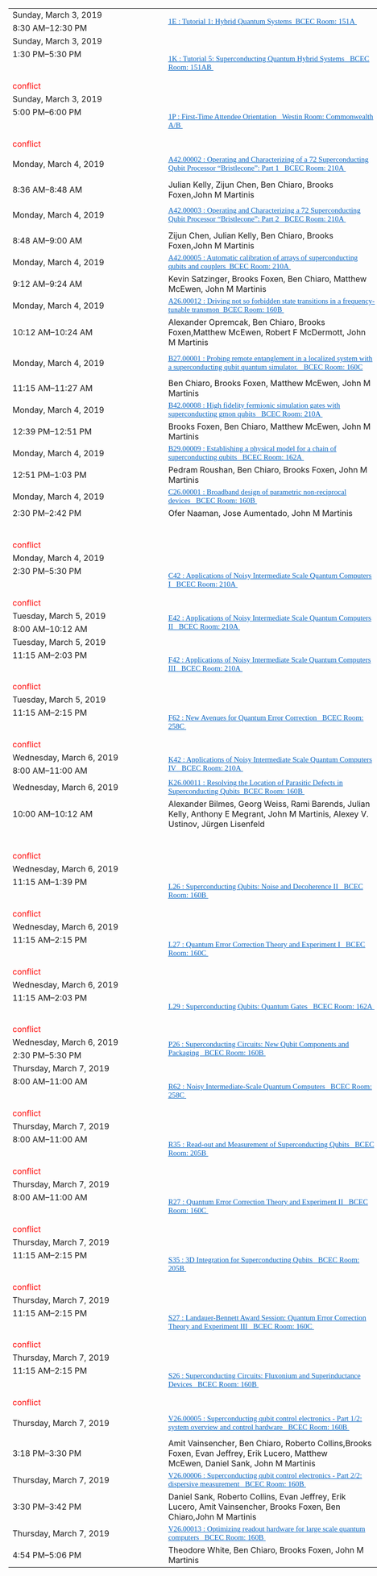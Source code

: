 <!-- 
a=document.querySelectorAll('input')
Array.from(a).forEach(v=>{
    v.parentElement.removeChild(v)
})
b=document.querySelectorAll('a')
Array.from(b).forEach(v=>{
    url=v.getAttribute('href')
    v.setAttribute('href','http://meetings.aps.org'+url)
})
c=document.querySelectorAll('img')
Array.from(c).forEach(v=>{
    pv=v.parentElement
    pv.removeChild(v)
    p=document.createElement('p')
    p.innerHTML='<span style="color:red">conflict</span>'
    pv.appendChild(p)
})
 -->

<table border="0" cellpadding="0" cellspacing="0" width="737" style="border-collapse: 
 collapse;table-layout:fixed;width:552pt">
 <colgroup><col width="308" style="mso-width-source:userset;width:231pt">
 <col width="429" style="mso-width-source:userset;width:321pt">
 </colgroup><tbody><tr height="20" style="mso-height-source:userset;height:15.6pt" id="r0">
<td height="20" class="x23" width="308" style="height:15.6pt;width:231pt;">Sunday, March 3, 2019</td>
<td rowspan="2" height="41" class="x36" width="429" style="height:31.2pt;width:321.75pt;"><a href="http://meetings.aps.org/Meeting/MAR19/Session/1E" target="_parent"><span style="font-size:11pt;color:#0563C1;font-weight:400;text-decoration: underline;text-line-through:none;text-underline-style:single;font-family:&quot;等线&quot;;"><font class="font4">1E : Tutorial 1: Hybrid Quantum Systems</font><font class="font4">&nbsp;&nbsp;BCEC Room: 151A&nbsp;</font></span></a></td>
 </tr>
 <tr height="20" style="mso-height-source:userset;height:15.6pt" id="r1">
<td height="20" class="x23" style="height:15.6pt;">8:30&nbsp;AM–12:30&nbsp;PM</td>
 </tr>
 <tr height="20" style="mso-height-source:userset;height:15.6pt" id="r2">
<td height="20" class="x25" style="height:15.6pt;">Sunday, March 3, 2019</td>
<td rowspan="5" height="99" class="x35" style="height:74.4pt;overflow:hidden;"><a href="http://meetings.aps.org/Meeting/MAR19/Session/1K" target="_parent"><span style="font-size:11pt;color:#0563C1;font-weight:400;text-decoration: underline;text-line-through:none;text-underline-style:single;font-family:&quot;等线&quot;;"><font class="font4">1K : Tutorial 5: Superconducting Quantum Hybrid Systems&nbsp;</font><font class="font4">&nbsp;&nbsp;BCEC Room: 151AB&nbsp;</font></span></a></td>
 </tr>
 <tr height="20" style="mso-height-source:userset;height:15.6pt" id="r3">
<td height="20" class="x25" style="height:15.6pt;">1:30&nbsp;PM–5:30&nbsp;PM</td>
 </tr>
 <tr height="18" style="mso-height-source:userset;height:13.8pt" id="r4">
<td height="18" class="x24" style="height:13.8pt;"></td>
 </tr>
 <tr height="18" style="mso-height-source:userset;height:13.8pt" id="r5">
<td height="18" class="x24" style="height:13.8pt;"></td>
 </tr>
 <tr height="20" style="mso-height-source:userset;height:15.6pt" id="r6">
<td height="20" class="x30" style="height:15.6pt;"><span style="color:red">conflict</span></td>
 </tr>
 <tr height="20" style="mso-height-source:userset;height:15.6pt" id="r7">
<td height="20" class="x23" style="height:15.6pt;">Sunday, March 3, 2019</td>
<td rowspan="5" height="99" class="x36" style="height:74.4pt;overflow:hidden;"><a href="http://meetings.aps.org/Meeting/MAR19/Session/1P" target="_parent"><span style="font-size:11pt;color:#0563C1;font-weight:400;text-decoration: underline;text-line-through:none;text-underline-style:single;font-family:&quot;等线&quot;;"><font class="font4">1P : First-Time Attendee Orientation&nbsp;</font><font class="font4">&nbsp;&nbsp;Westin Room: Commonwealth A/B&nbsp;</font></span></a></td>
 </tr>
 <tr height="20" style="mso-height-source:userset;height:15.6pt" id="r8">
<td height="20" class="x23" style="height:15.6pt;">5:00&nbsp;PM–6:00&nbsp;PM</td>
 </tr>
 <tr height="18" style="mso-height-source:userset;height:13.8pt" id="r9">
<td height="18" class="x22" style="height:13.8pt;"></td>
 </tr>
 <tr height="18" style="mso-height-source:userset;height:13.8pt" id="r10">
<td height="18" class="x22" style="height:13.8pt;"></td>
 </tr>
 <tr height="20" style="mso-height-source:userset;height:15.6pt" id="r11">
<td height="20" class="x31" style="height:15.6pt;"><span style="color:red">conflict</span></td>
 </tr>
 <tr height="55" style="mso-height-source:userset;height:41.4pt" id="r12">
<td height="55" class="x25" style="height:41.4pt;">Monday, March 4, 2019</td>
<td class="x29" style="overflow:hidden;"><a href="http://meetings.aps.org/Meeting/MAR19/Session/A42.2" target="_parent"><span style="font-size:11pt;color:#0563C1;font-weight:400;text-decoration: underline;text-line-through:none;text-underline-style:single;font-family:&quot;等线&quot;;"><font class="font4">A42.00002 : Operating and Characterizing of a 72 Superconducting Qubit Processor “Bristlecone”: Part 1&nbsp;</font><font class="font4">&nbsp;&nbsp;BCEC Room: 210A&nbsp;</font></span></a></td>
 </tr>
 <tr height="20" style="mso-height-source:userset;height:15.6pt" id="r13">
<td height="20" class="x25" style="height:15.6pt;">8:36&nbsp;AM–8:48&nbsp;AM</td>
<td class="x26"><font class="font3">Julian Kelly</font><font class="font2">,&nbsp;</font><font class="font3">Zijun Chen</font><font class="font2">,&nbsp;</font><font class="font3">Ben Chiaro</font><font class="font2">,&nbsp;</font><font class="font3">Brooks Foxen</font><font class="font2">,</font><font class="font3">John M Martinis</font></td>
 </tr>
 <tr height="55" style="mso-height-source:userset;height:41.4pt" id="r14">
<td height="55" class="x23" style="height:41.4pt;">Monday, March 4, 2019</td>
<td class="x28" style="overflow:hidden;"><a href="http://meetings.aps.org/Meeting/MAR19/Session/A42.3" target="_parent"><span style="font-size:11pt;color:#0563C1;font-weight:400;text-decoration: underline;text-line-through:none;text-underline-style:single;font-family:&quot;等线&quot;;"><font class="font4">A42.00003 : Operating and Characterizing a 72 Superconducting Qubit Processor “Bristlecone”: Part 2&nbsp;</font><font class="font4">&nbsp;&nbsp;BCEC Room: 210A&nbsp;</font></span></a></td>
 </tr>
 <tr height="20" style="mso-height-source:userset;height:15.6pt" id="r15">
<td height="20" class="x23" style="height:15.6pt;">8:48&nbsp;AM–9:00&nbsp;AM</td>
<td class="x27"><font class="font3">Zijun Chen</font><font class="font2">,&nbsp;</font><font class="font3">Julian Kelly</font><font class="font2">,&nbsp;</font><font class="font3">Ben Chiaro</font><font class="font2">,&nbsp;</font><font class="font3">Brooks Foxen</font><font class="font2">,</font><font class="font3">John M Martinis</font></td>
 </tr>
 <tr height="36" style="mso-height-source:userset;height:27.6pt" id="r16">
<td height="36" class="x25" style="height:27.6pt;">Monday, March 4, 2019</td>
<td class="x29" style="overflow:hidden;"><a href="http://meetings.aps.org/Meeting/MAR19/Session/A42.5" target="_parent"><span style="font-size:11pt;color:#0563C1;font-weight:400;text-decoration: underline;text-line-through:none;text-underline-style:single;font-family:&quot;等线&quot;;"><font class="font4">A42.00005 : Automatic calibration of arrays of superconducting qubits and couplers</font><font class="font4">&nbsp;&nbsp;BCEC Room: 210A&nbsp;</font></span></a></td>
 </tr>
 <tr height="38" style="mso-height-source:userset;height:28.8pt" id="r17">
<td height="38" class="x25" style="height:28.8pt;">9:12&nbsp;AM–9:24&nbsp;AM</td>
<td class="x26"><font class="font3">Kevin Satzinger</font><font class="font2">,&nbsp;</font><font class="font3">Brooks Foxen</font><font class="font2">,&nbsp;</font><font class="font3">Ben Chiaro</font><font class="font2">,&nbsp;</font><font class="font3">Matthew McEwen</font><font class="font2">,&nbsp;</font><font class="font3">John M Martinis</font></td>
 </tr>
 <tr height="36" style="mso-height-source:userset;height:27.6pt" id="r18">
<td height="36" class="x23" style="height:27.6pt;">Monday, March 4, 2019</td>
<td class="x28" style="overflow:hidden;"><a href="http://meetings.aps.org/Meeting/MAR19/Session/A26.12" target="_parent"><span style="font-size:11pt;color:#0563C1;font-weight:400;text-decoration: underline;text-line-through:none;text-underline-style:single;font-family:&quot;等线&quot;;"><font class="font4">A26.00012 : Driving not so forbidden state transitions in a frequency-tunable transmon</font><font class="font4">&nbsp;&nbsp;BCEC Room: 160B&nbsp;</font></span></a></td>
 </tr>
 <tr height="41" style="mso-height-source:userset;height:31.2pt" id="r19">
<td height="41" class="x23" style="height:31.2pt;">10:12&nbsp;AM–10:24&nbsp;AM</td>
<td class="x27" style="overflow:hidden;"><font class="font3">Alexander Opremcak</font><font class="font2">,&nbsp;</font><font class="font3">Ben Chiaro</font><font class="font2">,&nbsp;</font><font class="font3">Brooks Foxen</font><font class="font2">,</font><font class="font3">Matthew McEwen</font><font class="font2">,&nbsp;</font><font class="font3">Robert F McDermott</font><font class="font2">,&nbsp;</font><font class="font3">John M Martinis</font></td>
 </tr>
 <tr height="55" style="mso-height-source:userset;height:41.4pt" id="r20">
<td height="55" class="x25" style="height:41.4pt;">Monday, March 4, 2019</td>
<td class="x29" style="overflow:hidden;"><a href="http://meetings.aps.org/Meeting/MAR19/Session/B27.1" target="_parent"><span style="font-size:11pt;color:#0563C1;font-weight:400;text-decoration: underline;text-line-through:none;text-underline-style:single;font-family:&quot;等线&quot;;"><font class="font4">B27.00001 : Probing remote entanglement in a localized system with a superconducting qubit quantum simulator.&nbsp;</font><font class="font4">&nbsp;&nbsp;BCEC Room: 160C</font></span></a></td>
 </tr>
 <tr height="20" style="mso-height-source:userset;height:15.6pt" id="r21">
<td height="20" class="x25" style="height:15.6pt;">11:15&nbsp;AM–11:27&nbsp;AM</td>
<td class="x26"><font class="font3">Ben Chiaro</font><font class="font2">,&nbsp;</font><font class="font3">Brooks Foxen</font><font class="font2">,&nbsp;</font><font class="font3">Matthew McEwen</font><font class="font2">,&nbsp;</font><font class="font3">John M Martinis</font></td>
 </tr>
 <tr height="36" style="mso-height-source:userset;height:27.6pt" id="r22">
<td height="36" class="x23" style="height:27.6pt;">Monday, March 4, 2019</td>
<td class="x28" style="overflow:hidden;"><a href="http://meetings.aps.org/Meeting/MAR19/Session/B42.8" target="_parent"><span style="font-size:11pt;color:#0563C1;font-weight:400;text-decoration: underline;text-line-through:none;text-underline-style:single;font-family:&quot;等线&quot;;"><font class="font4">B42.00008 : High fidelity fermionic simulation gates with superconducting gmon qubits&nbsp;</font><font class="font4">&nbsp;&nbsp;BCEC Room: 210A&nbsp;</font></span></a></td>
 </tr>
 <tr height="20" style="mso-height-source:userset;height:15.6pt" id="r23">
<td height="20" class="x23" style="height:15.6pt;">12:39&nbsp;PM–12:51&nbsp;PM</td>
<td class="x27"><font class="font3">Brooks Foxen</font><font class="font2">,&nbsp;</font><font class="font3">Ben Chiaro</font><font class="font2">,&nbsp;</font><font class="font3">Matthew McEwen</font><font class="font2">,&nbsp;</font><font class="font3">John M Martinis</font></td>
 </tr>
 <tr height="36" style="mso-height-source:userset;height:27.6pt" id="r24">
<td height="36" class="x25" style="height:27.6pt;">Monday, March 4, 2019</td>
<td class="x29" style="overflow:hidden;"><a href="http://meetings.aps.org/Meeting/MAR19/Session/B29.9" target="_parent"><span style="font-size:11pt;color:#0563C1;font-weight:400;text-decoration: underline;text-line-through:none;text-underline-style:single;font-family:&quot;等线&quot;;"><font class="font4">B29.00009 : Establishing a physical model for a chain of superconducting qubits&nbsp;</font><font class="font4">&nbsp;&nbsp;BCEC Room: 162A&nbsp;</font></span></a></td>
 </tr>
 <tr height="20" style="mso-height-source:userset;height:15.6pt" id="r25">
<td height="20" class="x25" style="height:15.6pt;">12:51&nbsp;PM–1:03&nbsp;PM</td>
<td class="x26"><font class="font3">Pedram Roushan</font><font class="font2">,&nbsp;</font><font class="font3">Ben Chiaro</font><font class="font2">,&nbsp;</font><font class="font3">Brooks Foxen</font><font class="font2">,&nbsp;</font><font class="font3">John M Martinis</font></td>
 </tr>
 <tr height="36" style="mso-height-source:userset;height:27.6pt" id="r26">
<td height="36" class="x23" style="height:27.6pt;">Monday, March 4, 2019</td>
<td class="x28" style="overflow:hidden;"><a href="http://meetings.aps.org/Meeting/MAR19/Session/C26.1" target="_parent"><span style="font-size:11pt;color:#0563C1;font-weight:400;text-decoration: underline;text-line-through:none;text-underline-style:single;font-family:&quot;等线&quot;;"><font class="font4">C26.00001 : Broadband design of parametric non-reciprocal devices&nbsp;</font><font class="font4">&nbsp;&nbsp;BCEC Room: 160B&nbsp;</font></span></a></td>
 </tr>
 <tr height="20" style="mso-height-source:userset;height:15.6pt" id="r27">
<td height="20" class="x23" style="height:15.6pt;">2:30&nbsp;PM–2:42&nbsp;PM</td>
<td class="x27"><font class="font3">Ofer Naaman</font><font class="font2">,&nbsp;</font><font class="font3">Jose Aumentado</font><font class="font2">,&nbsp;</font><font class="font3">John M Martinis</font></td>
 </tr>
 <tr height="18" style="mso-height-source:userset;height:13.8pt" id="r28">
<td height="18" class="x22" style="height:13.8pt;"></td>
<td class="x22"></td>
 </tr>
 <tr height="18" style="mso-height-source:userset;height:13.8pt" id="r29">
<td height="18" class="x22" style="height:13.8pt;"></td>
<td class="x22"></td>
 </tr>
 <tr height="20" style="mso-height-source:userset;height:15.6pt" id="r30">
<td height="20" class="x31" style="height:15.6pt;"><span style="color:red">conflict</span></td>
<td class="x22"></td>
 </tr>
 <tr height="20" style="mso-height-source:userset;height:15.6pt" id="r31">
<td height="20" class="x25" style="height:15.6pt;">Monday, March 4, 2019</td>
<td rowspan="5" height="99" class="x35" style="height:74.4pt;overflow:hidden;"><a href="http://meetings.aps.org/Meeting/MAR19/Session/C42" target="_parent"><span style="font-size:11pt;color:#0563C1;font-weight:400;text-decoration: underline;text-line-through:none;text-underline-style:single;font-family:&quot;等线&quot;;"><font class="font4">C42 : Applications of Noisy Intermediate Scale Quantum Computers I&nbsp;</font><font class="font4">&nbsp;&nbsp;BCEC Room: 210A&nbsp;</font></span></a></td>
 </tr>
 <tr height="20" style="mso-height-source:userset;height:15.6pt" id="r32">
<td height="20" class="x25" style="height:15.6pt;">2:30&nbsp;PM–5:30&nbsp;PM</td>
 </tr>
 <tr height="18" style="mso-height-source:userset;height:13.8pt" id="r33">
<td height="18" class="x24" style="height:13.8pt;"></td>
 </tr>
 <tr height="18" style="mso-height-source:userset;height:13.8pt" id="r34">
<td height="18" class="x24" style="height:13.8pt;"></td>
 </tr>
 <tr height="20" style="mso-height-source:userset;height:15.6pt" id="r35">
<td height="20" class="x30" style="height:15.6pt;"><span style="color:red">conflict</span></td>
 </tr>
 <tr height="20" style="mso-height-source:userset;height:15.6pt" id="r36">
<td height="20" class="x23" style="height:15.6pt;">Tuesday, March 5, 2019</td>
<td rowspan="2" height="41" class="x36" style="height:31.2pt;overflow:hidden;"><a href="http://meetings.aps.org/Meeting/MAR19/Session/E42" target="_parent"><span style="font-size:11pt;color:#0563C1;font-weight:400;text-decoration: underline;text-line-through:none;text-underline-style:single;font-family:&quot;等线&quot;;"><font class="font4">E42 : Applications of Noisy Intermediate Scale Quantum Computers II&nbsp;</font><font class="font4">&nbsp;&nbsp;BCEC Room: 210A&nbsp;</font></span></a></td>
 </tr>
 <tr height="20" style="mso-height-source:userset;height:15.6pt" id="r37">
<td height="20" class="x23" style="height:15.6pt;">8:00&nbsp;AM–10:12&nbsp;AM</td>
 </tr>
 <tr height="20" style="mso-height-source:userset;height:15.6pt" id="r38">
<td height="20" class="x25" style="height:15.6pt;">Tuesday, March 5, 2019</td>
<td rowspan="5" height="99" class="x35" style="height:74.4pt;overflow:hidden;"><a href="http://meetings.aps.org/Meeting/MAR19/Session/F42" target="_parent"><span style="font-size:11pt;color:#0563C1;font-weight:400;text-decoration: underline;text-line-through:none;text-underline-style:single;font-family:&quot;等线&quot;;"><font class="font4">F42 : Applications of Noisy Intermediate Scale Quantum Computers III&nbsp;</font><font class="font4">&nbsp;&nbsp;BCEC Room: 210A&nbsp;</font></span></a></td>
 </tr>
 <tr height="20" style="mso-height-source:userset;height:15.6pt" id="r39">
<td height="20" class="x25" style="height:15.6pt;">11:15&nbsp;AM–2:03&nbsp;PM</td>
 </tr>
 <tr height="18" style="mso-height-source:userset;height:13.8pt" id="r40">
<td height="18" class="x24" style="height:13.8pt;"></td>
 </tr>
 <tr height="18" style="mso-height-source:userset;height:13.8pt" id="r41">
<td height="18" class="x24" style="height:13.8pt;"></td>
 </tr>
 <tr height="20" style="mso-height-source:userset;height:15.6pt" id="r42">
<td height="20" class="x30" style="height:15.6pt;"><span style="color:red">conflict</span></td>
 </tr>
 <tr height="20" style="mso-height-source:userset;height:15.6pt" id="r43">
<td height="20" class="x23" style="height:15.6pt;">Tuesday, March 5, 2019</td>
<td rowspan="5" height="99" class="x36" style="height:74.4pt;overflow:hidden;"><a href="http://meetings.aps.org/Meeting/MAR19/Session/F62" target="_parent"><span style="font-size:11pt;color:#0563C1;font-weight:400;text-decoration: underline;text-line-through:none;text-underline-style:single;font-family:&quot;等线&quot;;"><font class="font4">F62 : New Avenues for Quantum Error Correction&nbsp;</font><font class="font4">&nbsp;&nbsp;BCEC Room: 258C&nbsp;</font></span></a></td>
 </tr>
 <tr height="20" style="mso-height-source:userset;height:15.6pt" id="r44">
<td height="20" class="x23" style="height:15.6pt;">11:15&nbsp;AM–2:15&nbsp;PM</td>
 </tr>
 <tr height="18" style="mso-height-source:userset;height:13.8pt" id="r45">
<td height="18" class="x22" style="height:13.8pt;"></td>
 </tr>
 <tr height="18" style="mso-height-source:userset;height:13.8pt" id="r46">
<td height="18" class="x22" style="height:13.8pt;"></td>
 </tr>
 <tr height="20" style="mso-height-source:userset;height:15.6pt" id="r47">
<td height="20" class="x31" style="height:15.6pt;"><span style="color:red">conflict</span></td>
 </tr>
 <tr height="20" style="mso-height-source:userset;height:15.6pt" id="r48">
<td height="20" class="x25" style="height:15.6pt;">Wednesday, March 6, 2019</td>
<td rowspan="2" height="41" class="x35" style="height:31.2pt;overflow:hidden;"><a href="http://meetings.aps.org/Meeting/MAR19/Session/K42" target="_parent"><span style="font-size:11pt;color:#0563C1;font-weight:400;text-decoration: underline;text-line-through:none;text-underline-style:single;font-family:&quot;等线&quot;;"><font class="font4">K42 : Applications of Noisy Intermediate Scale Quantum Computers IV&nbsp;</font><font class="font4">&nbsp;&nbsp;BCEC Room: 210A&nbsp;</font></span></a></td>
 </tr>
 <tr height="20" style="mso-height-source:userset;height:15.6pt" id="r49">
<td height="20" class="x25" style="height:15.6pt;">8:00&nbsp;AM–11:00&nbsp;AM</td>
 </tr>
 <tr height="36" style="mso-height-source:userset;height:27.6pt" id="r50">
<td height="36" class="x23" style="height:27.6pt;">Wednesday, March 6, 2019</td>
<td class="x28" style="overflow:hidden;"><a href="http://meetings.aps.org/Meeting/MAR19/Session/K26.11" target="_parent"><span style="font-size:11pt;color:#0563C1;font-weight:400;text-decoration: underline;text-line-through:none;text-underline-style:single;font-family:&quot;等线&quot;;"><font class="font4">K26.00011 : Resolving the Location of Parasitic Defects in Superconducting Qubits</font><font class="font4">&nbsp;&nbsp;BCEC Room: 160B&nbsp;</font></span></a></td>
 </tr>
 <tr height="41" style="mso-height-source:userset;height:31.2pt" id="r51">
<td height="41" class="x23" style="height:31.2pt;">10:00&nbsp;AM–10:12&nbsp;AM</td>
<td class="x27" style="overflow:hidden;"><font class="font3">Alexander Bilmes</font><font class="font2">,&nbsp;</font><font class="font3">Georg Weiss</font><font class="font2">,&nbsp;</font><font class="font3">Rami Barends</font><font class="font2">,&nbsp;</font><font class="font3">Julian Kelly</font><font class="font2">,&nbsp;</font><font class="font3">Anthony E Megrant</font><font class="font2">,&nbsp;</font><font class="font3">John M Martinis</font><font class="font2">,&nbsp;</font><font class="font3">Alexey V. Ustinov</font><font class="font2">,&nbsp;</font><font class="font3">Jürgen Lisenfeld</font></td>
 </tr>
 <tr height="18" style="mso-height-source:userset;height:13.8pt" id="r52">
<td height="18" class="x22" style="height:13.8pt;"></td>
<td class="x22"></td>
 </tr>
 <tr height="18" style="mso-height-source:userset;height:13.8pt" id="r53">
<td height="18" class="x22" style="height:13.8pt;"></td>
<td class="x22"></td>
 </tr>
 <tr height="20" style="mso-height-source:userset;height:15.6pt" id="r54">
<td height="20" class="x31" style="height:15.6pt;"><span style="color:red">conflict</span></td>
<td class="x22"></td>
 </tr>
 <tr height="20" style="mso-height-source:userset;height:15.6pt" id="r55">
<td height="20" class="x25" style="height:15.6pt;">Wednesday, March 6, 2019</td>
<td rowspan="5" height="99" class="x35" style="height:74.4pt;overflow:hidden;"><a href="http://meetings.aps.org/Meeting/MAR19/Session/L26" target="_parent"><span style="font-size:11pt;color:#0563C1;font-weight:400;text-decoration: underline;text-line-through:none;text-underline-style:single;font-family:&quot;等线&quot;;"><font class="font4">L26 : Superconducting Qubits: Noise and Decoherence II&nbsp;</font><font class="font4">&nbsp;&nbsp;BCEC Room: 160B&nbsp;</font></span></a></td>
 </tr>
 <tr height="20" style="mso-height-source:userset;height:15.6pt" id="r56">
<td height="20" class="x25" style="height:15.6pt;">11:15&nbsp;AM–1:39&nbsp;PM</td>
 </tr>
 <tr height="18" style="mso-height-source:userset;height:13.8pt" id="r57">
<td height="18" class="x24" style="height:13.8pt;"></td>
 </tr>
 <tr height="18" style="mso-height-source:userset;height:13.8pt" id="r58">
<td height="18" class="x24" style="height:13.8pt;"></td>
 </tr>
 <tr height="20" style="mso-height-source:userset;height:15.6pt" id="r59">
<td height="20" class="x30" style="height:15.6pt;"><span style="color:red">conflict</span></td>
 </tr>
 <tr height="20" style="mso-height-source:userset;height:15.6pt" id="r60">
<td height="20" class="x23" style="height:15.6pt;">Wednesday, March 6, 2019</td>
<td rowspan="5" height="99" class="x36" style="height:74.4pt;overflow:hidden;"><a href="http://meetings.aps.org/Meeting/MAR19/Session/L27" target="_parent"><span style="font-size:11pt;color:#0563C1;font-weight:400;text-decoration: underline;text-line-through:none;text-underline-style:single;font-family:&quot;等线&quot;;"><font class="font4">L27 : Quantum Error Correction Theory and Experiment I&nbsp;</font><font class="font4">&nbsp;&nbsp;BCEC Room: 160C&nbsp;</font></span></a></td>
 </tr>
 <tr height="20" style="mso-height-source:userset;height:15.6pt" id="r61">
<td height="20" class="x23" style="height:15.6pt;">11:15&nbsp;AM–2:15&nbsp;PM</td>
 </tr>
 <tr height="18" style="mso-height-source:userset;height:13.8pt" id="r62">
<td height="18" class="x22" style="height:13.8pt;"></td>
 </tr>
 <tr height="18" style="mso-height-source:userset;height:13.8pt" id="r63">
<td height="18" class="x22" style="height:13.8pt;"></td>
 </tr>
 <tr height="20" style="mso-height-source:userset;height:15.6pt" id="r64">
<td height="20" class="x31" style="height:15.6pt;"><span style="color:red">conflict</span></td>
 </tr>
 <tr height="20" style="mso-height-source:userset;height:15.6pt" id="r65">
<td height="20" class="x25" style="height:15.6pt;">Wednesday, March 6, 2019</td>
<td rowspan="5" height="99" class="x35" style="height:74.4pt;overflow:hidden;"><a href="http://meetings.aps.org/Meeting/MAR19/Session/L29" target="_parent"><span style="font-size:11pt;color:#0563C1;font-weight:400;text-decoration: underline;text-line-through:none;text-underline-style:single;font-family:&quot;等线&quot;;"><font class="font4">L29 : Superconducting Qubits: Quantum Gates&nbsp;</font><font class="font4">&nbsp;&nbsp;BCEC Room: 162A&nbsp;</font></span></a></td>
 </tr>
 <tr height="20" style="mso-height-source:userset;height:15.6pt" id="r66">
<td height="20" class="x25" style="height:15.6pt;">11:15&nbsp;AM–2:03&nbsp;PM</td>
 </tr>
 <tr height="18" style="mso-height-source:userset;height:13.8pt" id="r67">
<td height="18" class="x24" style="height:13.8pt;"></td>
 </tr>
 <tr height="18" style="mso-height-source:userset;height:13.8pt" id="r68">
<td height="18" class="x24" style="height:13.8pt;"></td>
 </tr>
 <tr height="20" style="mso-height-source:userset;height:15.6pt" id="r69">
<td height="20" class="x30" style="height:15.6pt;"><span style="color:red">conflict</span></td>
 </tr>
 <tr height="20" style="mso-height-source:userset;height:15.6pt" id="r70">
<td height="20" class="x23" style="height:15.6pt;">Wednesday, March 6, 2019</td>
<td rowspan="2" height="41" class="x36" style="height:31.2pt;overflow:hidden;"><a href="http://meetings.aps.org/Meeting/MAR19/Session/P26" target="_parent"><span style="font-size:11pt;color:#0563C1;font-weight:400;text-decoration: underline;text-line-through:none;text-underline-style:single;font-family:&quot;等线&quot;;"><font class="font4">P26 : Superconducting Circuits: New Qubit Components and Packaging&nbsp;</font><font class="font4">&nbsp;&nbsp;BCEC Room: 160B&nbsp;</font></span></a></td>
 </tr>
 <tr height="20" style="mso-height-source:userset;height:15.6pt" id="r71">
<td height="20" class="x23" style="height:15.6pt;">2:30&nbsp;PM–5:30&nbsp;PM</td>
 </tr>
 <tr height="20" style="mso-height-source:userset;height:15.6pt" id="r72">
<td height="20" class="x25" style="height:15.6pt;">Thursday, March 7, 2019</td>
<td rowspan="5" height="99" class="x35" style="height:74.4pt;overflow:hidden;"><a href="http://meetings.aps.org/Meeting/MAR19/Session/R62" target="_parent"><span style="font-size:11pt;color:#0563C1;font-weight:400;text-decoration: underline;text-line-through:none;text-underline-style:single;font-family:&quot;等线&quot;;"><font class="font4">R62 : Noisy Intermediate-Scale Quantum Computers&nbsp;</font><font class="font4">&nbsp;&nbsp;BCEC Room: 258C&nbsp;</font></span></a></td>
 </tr>
 <tr height="20" style="mso-height-source:userset;height:15.6pt" id="r73">
<td height="20" class="x25" style="height:15.6pt;">8:00&nbsp;AM–11:00&nbsp;AM</td>
 </tr>
 <tr height="18" style="mso-height-source:userset;height:13.8pt" id="r74">
<td height="18" class="x24" style="height:13.8pt;"></td>
 </tr>
 <tr height="18" style="mso-height-source:userset;height:13.8pt" id="r75">
<td height="18" class="x24" style="height:13.8pt;"></td>
 </tr>
 <tr height="20" style="mso-height-source:userset;height:15.6pt" id="r76">
<td height="20" class="x30" style="height:15.6pt;"><span style="color:red">conflict</span></td>
 </tr>
 <tr height="20" style="mso-height-source:userset;height:15.6pt" id="r77">
<td height="20" class="x23" style="height:15.6pt;">Thursday, March 7, 2019</td>
<td rowspan="5" height="99" class="x36" style="height:74.4pt;overflow:hidden;"><a href="http://meetings.aps.org/Meeting/MAR19/Session/R35" target="_parent"><span style="font-size:11pt;color:#0563C1;font-weight:400;text-decoration: underline;text-line-through:none;text-underline-style:single;font-family:&quot;等线&quot;;"><font class="font4">R35 : Read-out and Measurement of Superconducting Qubits&nbsp;</font><font class="font4">&nbsp;&nbsp;BCEC Room: 205B&nbsp;</font></span></a></td>
 </tr>
 <tr height="20" style="mso-height-source:userset;height:15.6pt" id="r78">
<td height="20" class="x23" style="height:15.6pt;">8:00&nbsp;AM–11:00&nbsp;AM</td>
 </tr>
 <tr height="18" style="mso-height-source:userset;height:13.8pt" id="r79">
<td height="18" class="x22" style="height:13.8pt;"></td>
 </tr>
 <tr height="18" style="mso-height-source:userset;height:13.8pt" id="r80">
<td height="18" class="x22" style="height:13.8pt;"></td>
 </tr>
 <tr height="20" style="mso-height-source:userset;height:15.6pt" id="r81">
<td height="20" class="x31" style="height:15.6pt;"><span style="color:red">conflict</span></td>
 </tr>
 <tr height="20" style="mso-height-source:userset;height:15.6pt" id="r82">
<td height="20" class="x25" style="height:15.6pt;">Thursday, March 7, 2019</td>
<td rowspan="5" height="99" class="x35" style="height:74.4pt;overflow:hidden;"><a href="http://meetings.aps.org/Meeting/MAR19/Session/R27" target="_parent"><span style="font-size:11pt;color:#0563C1;font-weight:400;text-decoration: underline;text-line-through:none;text-underline-style:single;font-family:&quot;等线&quot;;"><font class="font4">R27 : Quantum Error Correction Theory and Experiment II&nbsp;</font><font class="font4">&nbsp;&nbsp;BCEC Room: 160C&nbsp;</font></span></a></td>
 </tr>
 <tr height="20" style="mso-height-source:userset;height:15.6pt" id="r83">
<td height="20" class="x25" style="height:15.6pt;">8:00&nbsp;AM–11:00&nbsp;AM</td>
 </tr>
 <tr height="18" style="mso-height-source:userset;height:13.8pt" id="r84">
<td height="18" class="x24" style="height:13.8pt;"></td>
 </tr>
 <tr height="18" style="mso-height-source:userset;height:13.8pt" id="r85">
<td height="18" class="x24" style="height:13.8pt;"></td>
 </tr>
 <tr height="20" style="mso-height-source:userset;height:15.6pt" id="r86">
<td height="20" class="x30" style="height:15.6pt;"><span style="color:red">conflict</span></td>
 </tr>
 <tr height="20" style="mso-height-source:userset;height:15.6pt" id="r87">
<td height="20" class="x23" style="height:15.6pt;">Thursday, March 7, 2019</td>
<td rowspan="5" height="99" class="x36" style="height:74.4pt;overflow:hidden;"><a href="http://meetings.aps.org/Meeting/MAR19/Session/S35" target="_parent"><span style="font-size:11pt;color:#0563C1;font-weight:400;text-decoration: underline;text-line-through:none;text-underline-style:single;font-family:&quot;等线&quot;;"><font class="font4">S35 : 3D Integration for Superconducting Qubits&nbsp;</font><font class="font4">&nbsp;&nbsp;BCEC Room: 205B&nbsp;</font></span></a></td>
 </tr>
 <tr height="20" style="mso-height-source:userset;height:15.6pt" id="r88">
<td height="20" class="x23" style="height:15.6pt;">11:15&nbsp;AM–2:15&nbsp;PM</td>
 </tr>
 <tr height="18" style="mso-height-source:userset;height:13.8pt" id="r89">
<td height="18" class="x22" style="height:13.8pt;"></td>
 </tr>
 <tr height="18" style="mso-height-source:userset;height:13.8pt" id="r90">
<td height="18" class="x22" style="height:13.8pt;"></td>
 </tr>
 <tr height="20" style="mso-height-source:userset;height:15.6pt" id="r91">
<td height="20" class="x31" style="height:15.6pt;"><span style="color:red">conflict</span></td>
 </tr>
 <tr height="20" style="mso-height-source:userset;height:15.6pt" id="r92">
<td height="20" class="x25" style="height:15.6pt;">Thursday, March 7, 2019</td>
<td rowspan="5" height="99" class="x35" style="height:74.4pt;overflow:hidden;"><a href="http://meetings.aps.org/Meeting/MAR19/Session/S27" target="_parent"><span style="font-size:11pt;color:#0563C1;font-weight:400;text-decoration: underline;text-line-through:none;text-underline-style:single;font-family:&quot;等线&quot;;"><font class="font4">S27 : Landauer-Bennett Award Session: Quantum Error Correction Theory and Experiment III&nbsp;</font><font class="font4">&nbsp;&nbsp;BCEC Room: 160C&nbsp;</font></span></a></td>
 </tr>
 <tr height="20" style="mso-height-source:userset;height:15.6pt" id="r93">
<td height="20" class="x25" style="height:15.6pt;">11:15&nbsp;AM–2:15&nbsp;PM</td>
 </tr>
 <tr height="18" style="mso-height-source:userset;height:13.8pt" id="r94">
<td height="18" class="x24" style="height:13.8pt;"></td>
 </tr>
 <tr height="18" style="mso-height-source:userset;height:13.8pt" id="r95">
<td height="18" class="x24" style="height:13.8pt;"></td>
 </tr>
 <tr height="20" style="mso-height-source:userset;height:15.6pt" id="r96">
<td height="20" class="x30" style="height:15.6pt;"><span style="color:red">conflict</span></td>
 </tr>
 <tr height="20" style="mso-height-source:userset;height:15.6pt" id="r97">
<td height="20" class="x23" style="height:15.6pt;">Thursday, March 7, 2019</td>
<td rowspan="5" height="99" class="x36" style="height:74.4pt;overflow:hidden;"><a href="http://meetings.aps.org/Meeting/MAR19/Session/S26" target="_parent"><span style="font-size:11pt;color:#0563C1;font-weight:400;text-decoration: underline;text-line-through:none;text-underline-style:single;font-family:&quot;等线&quot;;"><font class="font4">S26 : Superconducting Circuits: Fluxonium and Superinductance Devices&nbsp;</font><font class="font4">&nbsp;&nbsp;BCEC Room: 160B&nbsp;</font></span></a></td>
 </tr>
 <tr height="20" style="mso-height-source:userset;height:15.6pt" id="r98">
<td height="20" class="x23" style="height:15.6pt;">11:15&nbsp;AM–2:15&nbsp;PM</td>
 </tr>
 <tr height="18" style="mso-height-source:userset;height:13.8pt" id="r99">
<td height="18" class="x22" style="height:13.8pt;"></td>
 </tr>
 <tr height="18" style="mso-height-source:userset;height:13.8pt" id="r100">
<td height="18" class="x22" style="height:13.8pt;"></td>
 </tr>
 <tr height="20" style="mso-height-source:userset;height:15.6pt" id="r101">
<td height="20" class="x31" style="height:15.6pt;"><span style="color:red">conflict</span></td>
 </tr>
 <tr height="55" style="mso-height-source:userset;height:41.4pt" id="r102">
<td height="55" class="x25" style="height:41.4pt;">Thursday, March 7, 2019</td>
<td class="x29" style="overflow:hidden;"><a href="http://meetings.aps.org/Meeting/MAR19/Session/V26.5" target="_parent"><span style="font-size:11pt;color:#0563C1;font-weight:400;text-decoration: underline;text-line-through:none;text-underline-style:single;font-family:&quot;等线&quot;;"><font class="font4">V26.00005 : Superconducting qubit control electronics - Part 1/2: system overview and control hardware&nbsp;</font><font class="font4">&nbsp;&nbsp;BCEC Room: 160B&nbsp;</font></span></a></td>
 </tr>
 <tr height="41" style="mso-height-source:userset;height:31.2pt" id="r103">
<td height="41" class="x25" style="height:31.2pt;">3:18&nbsp;PM–3:30&nbsp;PM</td>
<td class="x26" style="overflow:hidden;"><font class="font3">Amit Vainsencher</font><font class="font2">,&nbsp;</font><font class="font3">Ben Chiaro</font><font class="font2">,&nbsp;</font><font class="font3">Roberto Collins</font><font class="font2">,</font><font class="font3">Brooks Foxen</font><font class="font2">,&nbsp;</font><font class="font3">Evan Jeffrey</font><font class="font2">,&nbsp;</font><font class="font3">Erik Lucero</font><font class="font2">,&nbsp;</font><font class="font3">Matthew McEwen</font><font class="font2">,&nbsp;</font><font class="font3">Daniel Sank</font><font class="font2">,&nbsp;</font><font class="font3">John M Martinis</font></td>
 </tr>
 <tr height="36" style="mso-height-source:userset;height:27.6pt" id="r104">
<td height="36" class="x23" style="height:27.6pt;">Thursday, March 7, 2019</td>
<td class="x28" style="overflow:hidden;"><a href="http://meetings.aps.org/Meeting/MAR19/Session/V26.6" target="_parent"><span style="font-size:11pt;color:#0563C1;font-weight:400;text-decoration: underline;text-line-through:none;text-underline-style:single;font-family:&quot;等线&quot;;"><font class="font4">V26.00006 : Superconducting qubit control electronics - Part 2/2: dispersive measurement&nbsp;</font><font class="font4">&nbsp;&nbsp;BCEC Room: 160B&nbsp;</font></span></a></td>
 </tr>
 <tr height="41" style="mso-height-source:userset;height:31.2pt" id="r105">
<td height="41" class="x23" style="height:31.2pt;">3:30&nbsp;PM–3:42&nbsp;PM</td>
<td class="x27" style="overflow:hidden;"><font class="font3">Daniel Sank</font><font class="font2">,&nbsp;</font><font class="font3">Roberto Collins</font><font class="font2">,&nbsp;</font><font class="font3">Evan Jeffrey</font><font class="font2">,&nbsp;</font><font class="font3">Erik Lucero</font><font class="font2">,&nbsp;</font><font class="font3">Amit Vainsencher</font><font class="font2">,&nbsp;</font><font class="font3">Brooks Foxen</font><font class="font2">,&nbsp;</font><font class="font3">Ben Chiaro</font><font class="font2">,</font><font class="font3">John M Martinis</font></td>
 </tr>
 <tr height="36" style="mso-height-source:userset;height:27.6pt" id="r106">
<td height="36" class="x25" style="height:27.6pt;">Thursday, March 7, 2019</td>
<td class="x29" style="overflow:hidden;"><a href="http://meetings.aps.org/Meeting/MAR19/Session/V26.13" target="_parent"><span style="font-size:11pt;color:#0563C1;font-weight:400;text-decoration: underline;text-line-through:none;text-underline-style:single;font-family:&quot;等线&quot;;"><font class="font4">V26.00013 : Optimizing readout hardware for large scale quantum computers&nbsp;</font><font class="font4">&nbsp;&nbsp;BCEC Room: 160B&nbsp;</font></span></a></td>
 </tr>
 <tr height="20" style="mso-height-source:userset;height:15.6pt" id="r107">
<td height="20" class="x25" style="height:15.6pt;">4:54&nbsp;PM–5:06&nbsp;PM</td>
<td class="x26"><font class="font3">Theodore White</font><font class="font2">,&nbsp;</font><font class="font3">Ben Chiaro</font><font class="font2">,&nbsp;</font><font class="font3">Brooks Foxen</font><font class="font2">,&nbsp;</font><font class="font3">John M Martinis</font></td>
 </tr>
<!--[if supportMisalignedColumns]-->
 <tr height="0" style="display:none">
  <td width="308" style="width:231pt"></td>
  <td width="429" style="width:321.75pt"></td>
 </tr>
 <!--[endif]-->
</tbody></table>